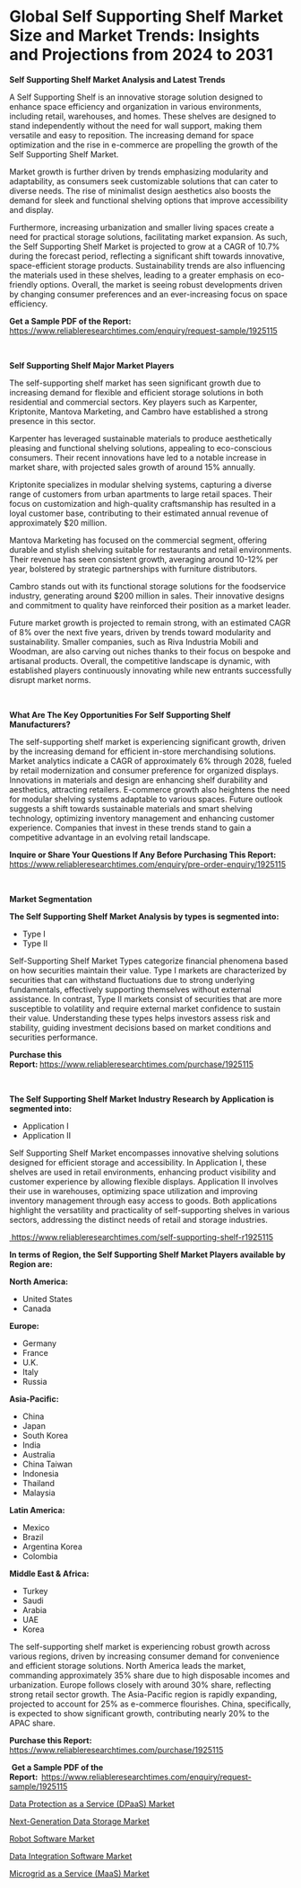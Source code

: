 <p><h1>Global Self Supporting Shelf Market Size and Market Trends: Insights and Projections from 2024 to 2031</h1></p><p><strong>Self Supporting Shelf Market Analysis and Latest Trends</strong></p>
<p><p>A Self Supporting Shelf is an innovative storage solution designed to enhance space efficiency and organization in various environments, including retail, warehouses, and homes. These shelves are designed to stand independently without the need for wall support, making them versatile and easy to reposition. The increasing demand for space optimization and the rise in e-commerce are propelling the growth of the Self Supporting Shelf Market. </p><p>Market growth is further driven by trends emphasizing modularity and adaptability, as consumers seek customizable solutions that can cater to diverse needs. The rise of minimalist design aesthetics also boosts the demand for sleek and functional shelving options that improve accessibility and display. </p><p>Furthermore, increasing urbanization and smaller living spaces create a need for practical storage solutions, facilitating market expansion. As such, the Self Supporting Shelf Market is projected to grow at a CAGR of 10.7% during the forecast period, reflecting a significant shift towards innovative, space-efficient storage products. Sustainability trends are also influencing the materials used in these shelves, leading to a greater emphasis on eco-friendly options. Overall, the market is seeing robust developments driven by changing consumer preferences and an ever-increasing focus on space efficiency.</p></p>
<p><strong>Get a Sample PDF of the Report:&nbsp;</strong> <a href="https://www.reliableresearchtimes.com/enquiry/request-sample/1925115?utm_campaign=1486&utm_medium=2&utm_source=Github&utm_content=ia&utm_term=24102024&utm_id=self-supporting-shelf">https://www.reliableresearchtimes.com/enquiry/request-sample/1925115</a></p>
<p>&nbsp;</p>
<p><strong>Self Supporting Shelf Major Market Players</strong></p>
<p><p>The self-supporting shelf market has seen significant growth due to increasing demand for flexible and efficient storage solutions in both residential and commercial sectors. Key players such as Karpenter, Kriptonite, Mantova Marketing, and Cambro have established a strong presence in this sector.</p><p>Karpenter has leveraged sustainable materials to produce aesthetically pleasing and functional shelving solutions, appealing to eco-conscious consumers. Their recent innovations have led to a notable increase in market share, with projected sales growth of around 15% annually.</p><p>Kriptonite specializes in modular shelving systems, capturing a diverse range of customers from urban apartments to large retail spaces. Their focus on customization and high-quality craftsmanship has resulted in a loyal customer base, contributing to their estimated annual revenue of approximately $20 million.</p><p>Mantova Marketing has focused on the commercial segment, offering durable and stylish shelving suitable for restaurants and retail environments. Their revenue has seen consistent growth, averaging around 10-12% per year, bolstered by strategic partnerships with furniture distributors.</p><p>Cambro stands out with its functional storage solutions for the foodservice industry, generating around $200 million in sales. Their innovative designs and commitment to quality have reinforced their position as a market leader.</p><p>Future market growth is projected to remain strong, with an estimated CAGR of 8% over the next five years, driven by trends toward modularity and sustainability. Smaller companies, such as Riva Industria Mobili and Woodman, are also carving out niches thanks to their focus on bespoke and artisanal products. Overall, the competitive landscape is dynamic, with established players continuously innovating while new entrants successfully disrupt market norms.</p></p>
<p>&nbsp;</p>
<p><strong>What Are The Key Opportunities For Self Supporting Shelf Manufacturers?</strong></p>
<p><p>The self-supporting shelf market is experiencing significant growth, driven by the increasing demand for efficient in-store merchandising solutions. Market analytics indicate a CAGR of approximately 6% through 2028, fueled by retail modernization and consumer preference for organized displays. Innovations in materials and design are enhancing shelf durability and aesthetics, attracting retailers. E-commerce growth also heightens the need for modular shelving systems adaptable to various spaces. Future outlook suggests a shift towards sustainable materials and smart shelving technology, optimizing inventory management and enhancing customer experience. Companies that invest in these trends stand to gain a competitive advantage in an evolving retail landscape.</p></p>
<p><strong>Inquire or Share Your Questions If Any Before Purchasing This Report:</strong> <a href="https://www.reliableresearchtimes.com/enquiry/pre-order-enquiry/1925115?utm_campaign=1486&utm_medium=2&utm_source=Github&utm_content=ia&utm_term=24102024&utm_id=self-supporting-shelf">https://www.reliableresearchtimes.com/enquiry/pre-order-enquiry/1925115</a></p>
<p>&nbsp;</p>
<p><strong>Market Segmentation</strong></p>
<p><strong>The Self Supporting Shelf Market Analysis by types is segmented into:</strong></p>
<p><ul><li>Type I</li><li>Type II</li></ul></p>
<p><p>Self-Supporting Shelf Market Types categorize financial phenomena based on how securities maintain their value. Type I markets are characterized by securities that can withstand fluctuations due to strong underlying fundamentals, effectively supporting themselves without external assistance. In contrast, Type II markets consist of securities that are more susceptible to volatility and require external market confidence to sustain their value. Understanding these types helps investors assess risk and stability, guiding investment decisions based on market conditions and securities performance.</p></p>
<p><strong>Purchase this Report:&nbsp;</strong><a href="https://www.reliableresearchtimes.com/purchase/1925115?utm_campaign=1486&utm_medium=2&utm_source=Github&utm_content=ia&utm_term=24102024&utm_id=self-supporting-shelf">https://www.reliableresearchtimes.com/purchase/1925115</a></p>
<p>&nbsp;</p>
<p><strong>The Self Supporting Shelf Market Industry Research by Application is segmented into:</strong></p>
<p><ul><li>Application I</li><li>Application II</li></ul></p>
<p><p>Self Supporting Shelf Market encompasses innovative shelving solutions designed for efficient storage and accessibility. In Application I, these shelves are used in retail environments, enhancing product visibility and customer experience by allowing flexible displays. Application II involves their use in warehouses, optimizing space utilization and improving inventory management through easy access to goods. Both applications highlight the versatility and practicality of self-supporting shelves in various sectors, addressing the distinct needs of retail and storage industries.</p></p>
<p><a href="https://www.reliableresearchtimes.com/self-supporting-shelf-r1925115?utm_campaign=1486&utm_medium=2&utm_source=Github&utm_content=ia&utm_term=24102024&utm_id=self-supporting-shelf">&nbsp;https://www.reliableresearchtimes.com/self-supporting-shelf-r1925115</a></p>
<p><strong>In terms of Region, the Self Supporting Shelf Market Players available by Region are:</strong></p>
<p>
    <p> <strong> North America: </strong>
        <ul>
            <li>United States</li>
            <li>Canada</li>
        </ul>
        </p> 
    <p> <strong> Europe: </strong>
        <ul>
            <li>Germany</li>
            <li>France</li>
            <li>U.K.</li>
            <li>Italy</li>
            <li>Russia</li>
        </ul>
        </p> 
    <p> <strong> Asia-Pacific: </strong>
        <ul>
            <li>China</li>
            <li>Japan</li>
            <li>South Korea</li>
            <li>India</li>
            <li>Australia</li>
            <li>China Taiwan</li>
            <li>Indonesia</li>
            <li>Thailand</li>
            <li>Malaysia</li>
        </ul>
        </p> 
    <p> <strong> Latin America: </strong>
        <ul>
            <li>Mexico</li>
            <li>Brazil</li>
            <li>Argentina Korea</li>
            <li>Colombia</li>
        </ul>
        </p> 
    <p> <strong> Middle East & Africa: </strong>
        <ul>
            <li>Turkey</li>
            <li>Saudi</li>
            <li>Arabia</li>
            <li>UAE</li>
            <li>Korea</li>
        </ul>
    </p>
    </p>
<p><p>The self-supporting shelf market is experiencing robust growth across various regions, driven by increasing consumer demand for convenience and efficient storage solutions. North America leads the market, commanding approximately 35% share due to high disposable incomes and urbanization. Europe follows closely with around 30% share, reflecting strong retail sector growth. The Asia-Pacific region is rapidly expanding, projected to account for 25% as e-commerce flourishes. China, specifically, is expected to show significant growth, contributing nearly 20% to the APAC share.</p></p>
<p><strong>Purchase this Report: </strong><a href="https://www.reliableresearchtimes.com/purchase/1925115?utm_campaign=1486&utm_medium=2&utm_source=Github&utm_content=ia&utm_term=24102024&utm_id=self-supporting-shelf">https://www.reliableresearchtimes.com/purchase/1925115</a></p>
<p>&nbsp;<strong>Get a Sample PDF of the Report:&nbsp;&nbsp;</strong><a href="https://www.reliableresearchtimes.com/enquiry/request-sample/1925115?utm_campaign=1486&utm_medium=2&utm_source=Github&utm_content=ia&utm_term=24102024&utm_id=self-supporting-shelf">https://www.reliableresearchtimes.com/enquiry/request-sample/1925115</a></p>
<p><strong></strong></p>
<p><p><a href="https://www.linkedin.com/pulse/global-data-protection-service-dpaas-market-exploring-share-jsuge?utm_campaign=1486&utm_medium=2&utm_source=Github&utm_content=ia&utm_term=24102024&utm_id=self-supporting-shelf">Data Protection as a Service (DPaaS) Market</a></p><p><a href="https://www.linkedin.com/pulse/in-depth-next-generation-data-storage-market-review-size-share-wt2zc?utm_campaign=1486&utm_medium=2&utm_source=Github&utm_content=ia&utm_term=24102024&utm_id=self-supporting-shelf">Next-Generation Data Storage Market</a></p><p><a href="https://www.linkedin.com/pulse/robot-software-market-innovations-trends-comprehensive-study-l0zye?utm_campaign=1486&utm_medium=2&utm_source=Github&utm_content=ia&utm_term=24102024&utm_id=self-supporting-shelf">Robot Software Market</a></p><p><a href="https://www.linkedin.com/pulse/emerging-trends-data-integration-software-market-global-outlook-vcqsc?utm_campaign=1486&utm_medium=2&utm_source=Github&utm_content=ia&utm_term=24102024&utm_id=self-supporting-shelf">Data Integration Software Market</a></p><p><a href="https://www.linkedin.com/pulse/strategic-forecast-microgrid-service-maas-market-growth-trends-9lpnc?utm_campaign=1486&utm_medium=2&utm_source=Github&utm_content=ia&utm_term=24102024&utm_id=self-supporting-shelf">Microgrid as a Service (MaaS) Market</a></p></p>